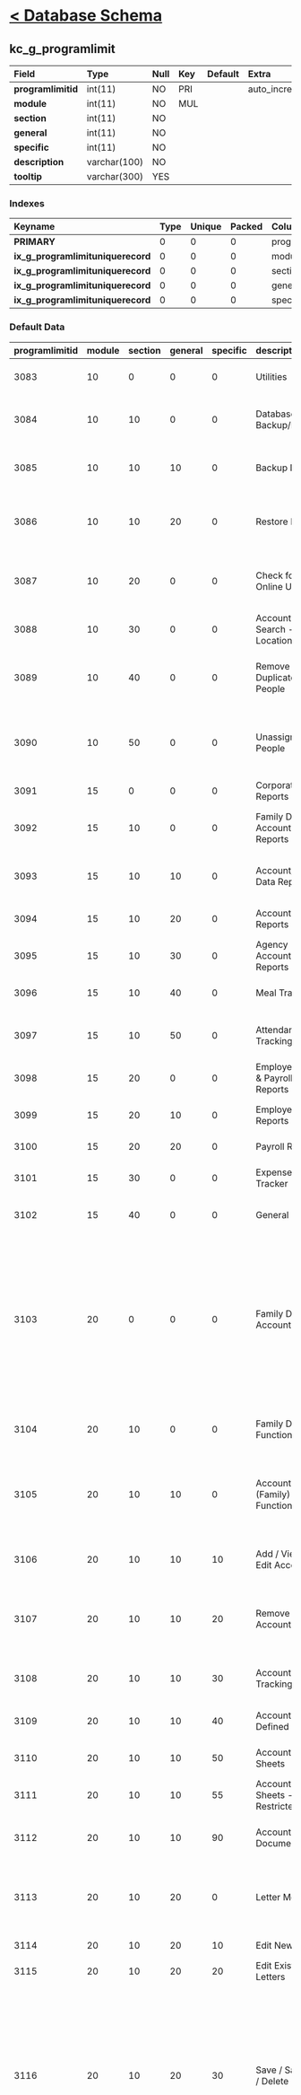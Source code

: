 # [< Database Schema](DatabaseSchema.md) #

## kc\_g\_programlimit ##
| **Field** | Type | Null | Key | Default | Extra | Comment |
|:----------|:-----|:-----|:----|:--------|:------|:--------|
| **programlimitid** | int(11) | NO | PRI |  | auto\_increment |  |
| **module** | int(11) | NO | MUL |  |  |  |
| **section** | int(11) | NO |  |  |  |  |
| **general** | int(11) | NO |  |  |  |  |
| **specific** | int(11) | NO |  |  |  |  |
| **description** | varchar(100) | NO |  |  |  |  |
| **tooltip** | varchar(300) | YES |  |  |  |  |


### Indexes ###
| **Keyname** | Type | Unique | Packed | Column | Seq | Cardinality | Collation | Null | Comment |
|:------------|:-----|:-------|:-------|:-------|:----|:------------|:----------|:-----|:--------|
| **PRIMARY** | 0 | 0 | 0 | programlimitid | 1 | 204 | A | 0 | 0 |
| **ix\_g\_programlimituniquerecord** | 0 | 0 | 0 | module | 1 |  | A | 0 | 0 |
| **ix\_g\_programlimituniquerecord** | 0 | 0 | 0 | section | 2 |  | A | 0 | 0 |
| **ix\_g\_programlimituniquerecord** | 0 | 0 | 0 | general | 3 |  | A | 0 | 0 |
| **ix\_g\_programlimituniquerecord** | 0 | 0 | 0 | specific | 4 | 204 | A | 0 | 0 |


### Default Data ###
| programlimitid | module | section | general | specific | description | tooltip |
|:---------------|:-------|:--------|:--------|:---------|:------------|:--------|
| 3083 | 10 | 0 | 0 | 0 | Utilities | Manage items related to the Utilities menu. |
| 3084 | 10 | 10 | 0 | 0 | Database Backup/Restore | Make a backup or restore from an existing backup. |
| 3085 | 10 | 10 | 10 | 0 | Backup Data | Make a backup of the kiddiecare v10 database. |
| 3086 | 10 | 10 | 20 | 0 | Restore Data | Restore from an existing kiddiecare v10 database from a backup. |
| 3087 | 10 | 20 | 0 | 0 | Check for Online Update | Check to see if there is an Update of kiddiecare v10 available. |
| 3088 | 10 | 30 | 0 | 0 | Account Search - All Locations | Search for a person across all locations. |
| 3089 | 10 | 40 | 0 | 0 | Remove Duplicate People | Remove and / or merge together duplicate people. |
| 3090 | 10 | 50 | 0 | 0 | Unassigned People | View a list of unassigned people and delete them from the system. |
| 3091 | 15 | 0 | 0 | 0 | Corporate Reports | Print Corporate Reports. |
| 3092 | 15 | 10 | 0 | 0 | Family Data & Accounting Reports | Print Family Data & Accounting Reports. |
| 3093 | 15 | 10 | 10 | 0 | Account/Child Data Reports | Print Family Account and Child Data related reports. |
| 3094 | 15 | 10 | 20 | 0 | Accounting Reports | Print Family Accounting related reports. |
| 3095 | 15 | 10 | 30 | 0 | Agency Accounting Reports | Print Agency Accounting related reports. |
| 3096 | 15 | 10 | 40 | 0 | Meal Tracking | Print Meal Tracking related reports. |
| 3097 | 15 | 10 | 50 | 0 | Attendance Tracking | Print Attendance Tracker related reports. |
| 3098 | 15 | 20 | 0 | 0 | Employee Data & Payroll Reports | Print Employee Data & Payroll reports. |
| 3099 | 15 | 20 | 10 | 0 | Employee Data Reports | Print Employee Data related reports. |
| 3100 | 15 | 20 | 20 | 0 | Payroll Reports | Print Payroll related reports. |
| 3101 | 15 | 30 | 0 | 0 | Expense Tracker | Print Expense Tracker related reports. |
| 3102 | 15 | 40 | 0 | 0 | General Ledger | Print General Ledger related reports. |
| 3103 | 20 | 0 | 0 | 0 | Family Data & Accounting | Manage all items related to family & child information including: Family Data, Family Accounting, Agency Accounting, Meal Tracker, Attendance Tracker, Tuition Express, and Reports. |
| 3104 | 20 | 10 | 0 | 0 | Family Data Functions | Perform tasks specific to the Family Data module. |
| 3105 | 20 | 10 | 10 | 0 | Account (Family) Data Functions | Perform tasks related to the "Account" (the family as a whole) rather than the children. |
| 3106 | 20 | 10 | 10 | 10 | Add / View / Edit Account | Add, change or view information for any account. |
| 3107 | 20 | 10 | 10 | 20 | Remove Account | Delete an account. Requires that children within the account be removed first. |
| 3108 | 20 | 10 | 10 | 30 | Account Tracking | Access the Account Tracking screen for any family. |
| 3109 | 20 | 10 | 10 | 40 | Account User Defined Fields | Access User Defined Fields for any account. |
| 3110 | 20 | 10 | 10 | 50 | Account Log Sheets | Access the Log Sheet for any account. |
| 3111 | 20 | 10 | 10 | 55 | Account Log Sheets - View Restricted | Access the Restricted Logs for any account. |
| 3112 | 20 | 10 | 10 | 90 | Account Documents | Access the Account Documents for any account. |
| 3113 | 20 | 10 | 20 | 0 | Letter Merge | Access items related to the Letter Merge (word processor) feature. |
| 3114 | 20 | 10 | 20 | 10 | Edit New Letter | Add or change a new letter.  |
| 3115 | 20 | 10 | 20 | 20 | Edit Existing Letters | Change an existing letter. |
| 3116 | 20 | 10 | 20 | 30 | Save / Save As / Delete Letters | Save (or Save As) for any letter or delete a letter. Note: If you block this item, but allow adding new or changing existing letters those changes are only temporary. They would not be able to save the new letter or changes. |
| 3117 | 20 | 10 | 30 | 0 | Child Data Functions | Perform tasks related to child information like: enrollment, scheduling, immunizations, tracking categories, log sheets, etc. |
| 3118 | 20 | 10 | 30 | 10 | Add / View / Edit Child Information | Add, change or view information for any child. |
| 3119 | 20 | 10 | 30 | 15 | Remove Child | Delete a child. |
| 3120 | 20 | 10 | 30 | 20 | Child Enrollment Status | Add, change or view enrollment information for any child. |
| 3121 | 20 | 10 | 30 | 30 | Child Schedule - New / Edit / Delete | Add, Edit or Delete a Schedule for any child. |
| 3122 | 20 | 10 | 30 | 35 | Child Schedule - Review | Review the Schedule for any child. |
| 3123 | 20 | 10 | 30 | 40 | Child Schedule Exceptions | Access the Schedule Exceptions screen for any child including overrides and absences (vacations, etc.). |
| 3124 | 20 | 10 | 30 | 50 | Child Immunizations and Requirements | Access the Immunizations & Requirements for any child. |
| 3125 | 20 | 10 | 30 | 60 | Child Tracking | Access the Child Tracking screen for any child. |
| 3126 | 20 | 10 | 30 | 70 | Child User Defined Fields | Access the User Defined Fields for any child. |
| 3127 | 20 | 10 | 30 | 80 | Child Log Sheets | Access the Log Sheet for any child. |
| 3128 | 20 | 10 | 30 | 85 | Child Log Sheets - View Restricted | Access the Restricted Logs for any child. |
| 3129 | 20 | 10 | 30 | 90 | Child Documents | Access the Child Documents for any child. |
| 3130 | 20 | 20 | 0 | 0 | Family Accounting Functions | Items related to Family Accounting. |
| 3131 | 20 | 20 | 10 | 0 | Child Billing Box | Access the Billing Box for any child. |
| 3132 | 20 | 20 | 20 | 0 | Automated Billing Functions | Use features like Automated Contract Billing that allow you to post items to many Ledger Cards at once. |
| 3133 | 20 | 20 | 30 | 0 | Single Account Posting Functions | Use features like Drop In Billing that allow you to post items to one Ledger Card at a time. |
| 3134 | 20 | 20 | 40 | 0 | Account Ledger | Access the Ledger Card for any account. |
| 3135 | 20 | 20 | 40 | 10 | Post New or Void Existing Ledger Entries | Post New Entries or Void any Existing Entries on any Ledger Card. |
| 3136 | 20 | 20 | 40 | 20 | Modify Posted Ledger Entries | Change a Posted Item on any Ledger Card. |
| 3137 | 20 | 20 | 40 | 30 | Void Account Ledger Entries | Void an item on any Ledger Card. |
| 3138 | 20 | 20 | 40 | 40 | Print Specific Customer Statement | Print an Account Statement from the current Account Ledger Card. |
| 3139 | 20 | 20 | 40 | 90 | View Account Ledger Audit | Use the Audit feature (on the Ledger Card) to see what changes have been made and by whom. |
| 3140 | 20 | 20 | 50 | 0 | Deposit Report | Access Deposit Reports. |
| 3141 | 20 | 20 | 50 | 10 | Close Current Deposit Report | Close a Deposit Report that is currently open. |
| 3142 | 20 | 20 | 50 | 20 | Modify Closed Deposit Reports | Change a Deposit Report that has already been closed. Excludes Tuition Express deposits which cannot be changed regardless of this setting. |
| 3143 | 20 | 20 | 55 | 0 | Transaction Summary | Access Transaction Summary. |
| 3144 | 20 | 20 | 60 | 0 | Tuition Express Functions | Access any items related to Tuition Express. |
| 3145 | 20 | 20 | 60 | 10 | Tuition Express Family Setup | Set up an account (a family) for recurring Tuition Express payments. |
| 3146 | 20 | 20 | 60 | 20 | Process Tuition Express | Process a batch of recurring Tuition Express payments. |
| 3147 | 20 | 20 | 60 | 30 | Tuition Express - POS | Process an individual Point of Sale payment. |
| 3148 | 20 | 30 | 0 | 0 | Agency Accounting | Perform tasks related to Agency Accounting. |
| 3149 | 20 | 30 | 10 | 0 | View Previous Agency Payments | See details of previously recorded agency payments using the "View Selected" button. |
| 3150 | 20 | 30 | 20 | 0 | Post New Agency Payments | Process new agency payments using the "Current Posting" button. |
| 3151 | 20 | 40 | 0 | 0 | Meal Tracker | Perform tasks related to Meal Tracking (meal counts). |
| 3152 | 20 | 40 | 10 | 0 | View/Edit Individual Meal Counts | Access meals served for an individual child. |
| 3153 | 20 | 40 | 20 | 0 | View/Edit Daily Meal Tracker | Access meals served for all children at once. |
| 3154 | 20 | 50 | 0 | 0 | Attendance Tracker | Perform tasks related to Child Time Cards & attendance. |
| 3155 | 20 | 50 | 10 | 0 | Child Time Card | Access any Child Time Card features. |
| 3156 | 20 | 50 | 10 | 10 | New / Edit / Delete Time Card Entries | Create a new Item, change an existing Item or delete an Item on any Time Card. |
| 3157 | 20 | 50 | 10 | 20 | Print Time Card Summary | Print a Child Time Card. |
| 3158 | 20 | 50 | 10 | 90 | View Child Time Card Audit | Use the Audit feature (on the Time Card) to see what changes have been made and by whom. |
| 3159 | 20 | 50 | 20 | 0 | Batch Check In/Out | Check a batch of many children in or out. |
| 3160 | 20 | 50 | 25 | 0 | Batch Post Child Time Card | Use the Function to Batch Post Child Time Card entries. |
| 3161 | 20 | 50 | 30 | 0 | View Check In Issues | Use the Function to View Check In Issues (in/out times that are outside certain parameters). |
| 3162 | 20 | 50 | 40 | 0 | Messages | Control messages sent to families at the check in screen. |
| 3163 | 20 | 50 | 40 | 10 | Create / Delete New Messages | Make new messages or delete messages. |
| 3164 | 20 | 50 | 40 | 20 | Delete Viewed Messages | Delete messages that have already been viewed. |
| 3165 | 20 | 60 | 0 | 0 | Family Data & Accounting Reports | Print all kinds of reports that include financial, family, child and agency information. |
| 3166 | 20 | 60 | 10 | 0 | Account/Child Data Reports | Print reports with basic family or child information like roll call sheets, schedules, birthday lists, school directories, etc. |
| 3167 | 20 | 60 | 20 | 0 | Accounting Reports | Print financial reports for individual families or the center as a whole. |
| 3168 | 20 | 60 | 20 | 10 | Internal Use | Print financial reports for use by the center (Family Accounting module). |
| 3169 | 20 | 60 | 20 | 20 | Customer Distribution | Print financial reports for distribution to families like Customer Statements, etc. |
| 3170 | 20 | 60 | 30 | 0 | Agency Accounting | Print agency related financial reports. |
| 3171 | 20 | 60 | 40 | 0 | Meal Tracking | Print reports related to meal counts and menus. |
| 3172 | 20 | 60 | 50 | 0 | Attendance Tracking | Print reports related to child time and attendance. |
| 3173 | 30 | 0 | 0 | 0 | Employee Data & Payroll | Perform tasks related to Employee Data & Payroll. |
| 3174 | 30 | 10 | 0 | 0 | Employee Data Functions | Perform tasks related to Employee Data. |
| 3175 | 30 | 10 | 10 | 0 | Add / View / Edit Employee Information | Add, change or view information for any employee. |
| 3176 | 30 | 10 | 12 | 0 | View Employee Confidential Information | View employee confidential information (such as Social Security Number) |
| 3177 | 30 | 10 | 15 | 0 | Remove Employee | Delete an employee. |
| 3178 | 30 | 10 | 20 | 0 | Employee Work History | Add, change or view Work History for any employee. |
| 3179 | 30 | 10 | 25 | 0 | Employee Schedule | Access employee Schedule features. |
| 3180 | 30 | 10 | 25 | 10 | New / Edit / Delete Employee Schedule | Add, edit or delete a Schedule for any employee. |
| 3181 | 30 | 10 | 25 | 20 | Review Employee Schedule | Review the Schedule for any employee. |
| 3182 | 30 | 10 | 30 | 0 | Employee Benefits | Access the Benefits screen for any employee. |
| 3183 | 30 | 10 | 35 | 0 | Employee Pay Rate | Access the Pay Rate screen for any employee. |
| 3184 | 30 | 10 | 40 | 0 | Employee Immunizations and Requirements | Access the Immunizations & Requirements for any employee. |
| 3185 | 30 | 10 | 45 | 0 | Employee Time Card | Access employee Time Card features. |
| 3186 | 30 | 10 | 45 | 10 | New / Edit / Delete Time Card Entries | Create a new Item, change an existing Item or delete an Item on any Time Card. |
| 3187 | 30 | 10 | 45 | 20 | Print Time Card Summary | Print an employee Time Card. |
| 3188 | 30 | 10 | 45 | 90 | View Employee Time Card Audit | Use the Audit feature (on the Time Card) to see what changes have been made and by whom. |
| 3189 | 30 | 10 | 50 | 0 | Employee Tracking | Access the employee Tracking screen for any employee. |
| 3190 | 30 | 10 | 55 | 0 | Employee User Defined Fields | Access the User Defined Fields for any employee. |
| 3191 | 30 | 10 | 60 | 0 | Employee Log Sheets | Access the Log Sheet for any employee. |
| 3192 | 30 | 10 | 65 | 0 | Employee Log Sheets - View Restricted | Access the Restricted Logs for any employee. |
| 3193 | 30 | 10 | 90 | 0 | Employee Documents | Access the Employee Documents for and employee. |
| 3194 | 30 | 20 | 0 | 0 | Letter Merge | Access items related to the Letter Merge (word processor) feature. |
| 3195 | 30 | 20 | 10 | 0 | Edit New Letter | Add or change a new letter.  |
| 3196 | 30 | 20 | 20 | 0 | Edit Existing Letters | Change an existing letter. |
| 3197 | 30 | 20 | 30 | 0 | Save / Save As / Delete Letters | Save (or Save As) for any letter or delete a letter. Note: If you block this item, but allow adding new or changing existing letters those changes are only temporary. They would not be able to save the new letter or changes. |
| 3198 | 30 | 30 | 0 | 0 | Batch Post Accrued Benefits | Use the Function to Batch Post Accrued Benefits. |
| 3199 | 30 | 35 | 0 | 0 | Batch Post Employee Time Card | Use the Function to Batch Post Child Time Card entries. |
| 3200 | 30 | 40 | 0 | 0 | View Check In Issues | Use the Function to View Check In Issues (in/out times that are outside certain parameters). |
| 3201 | 30 | 45 | 0 | 0 | Messages | Control messages sent to families at the check in screen. |
| 3202 | 30 | 45 | 10 | 0 | Create / Delete New Messages | Make new messages or delete messages. |
| 3203 | 30 | 45 | 20 | 0 | Delete Viewed Messages | Delete messages that have already been viewed. |
| 3204 | 30 | 50 | 0 | 0 | Payroll Functions |  |
| 3205 | 30 | 50 | 10 | 0 | Payroll Function 1 |  |
| 3206 | 30 | 50 | 20 | 0 | Payroll Function 2 |  |
| 3207 | 30 | 50 | 30 | 0 | Payroll Function 3 |  |
| 3208 | 30 | 60 | 0 | 0 | Reports | Print all kinds of reports that include employee data, time and attendance and payroll information. |
| 3209 | 30 | 60 | 10 | 0 | Employee Data Reports | Print basic employee data and/or time and attendance reports. |
| 3210 | 30 | 60 | 15 | 0 | Employee Data Reports with Confidential Information | Print employee data reports that contain Confidential Information |
| 3211 | 30 | 60 | 20 | 0 | Payroll Reports | Print payroll related reports. |
| 3212 | 40 | 0 | 0 | 0 | Expense Tracker | Perform tasks related to tracking Expenses. |
| 3213 | 40 | 10 | 0 | 0 | xxxxxxxxxxx |  |
| 3214 | 40 | 20 | 0 | 0 | xxxxxxxxxxx |  |
| 3215 | 40 | 30 | 0 | 0 | xxxxxxxxxxx |  |
| 3216 | 50 | 0 | 0 | 0 | General Ledger | Perform tasks related to General Ledger. |
| 3217 | 50 | 10 | 0 | 0 | xxxxxxxxxxx |  |
| 3218 | 50 | 20 | 0 | 0 | xxxxxxxxxxx |  |
| 3219 | 50 | 30 | 0 | 0 | xxxxxxxxxxx |  |
| 3220 | 60 | 0 | 0 | 0 | System Configuration | Perform tasks related to System Configuration like: adding Users and overall settings for Data Management, Accounting Management, Report Management, etc. |
| 3221 | 60 | 10 | 0 | 0 | Locations & Users | Manage kiddiecare Users and User Groups. |
| 3222 | 60 | 10 | 10 | 0 | kiddiecare Users | Manage kiddiecare Users |
| 3223 | 60 | 10 | 10 | 10 | Add / Edit / Delete kiddiecare User | Add, Edit or Delete kiddiecare Users |
| 3224 | 60 | 10 | 10 | 20 | Reset kiddiecare User's Password | Reset the kiddiecare User's Password - Password is always reset to the User Name of the kiddiecare User. |
| 3225 | 60 | 20 | 0 | 0 | Accounting Management | Manage Chart of Accounts and Bank Account settings. |
| 3226 | 60 | 20 | 10 | 0 | Chart of Accounts | Manage the Chart of Accounts. |
| 3227 | 60 | 20 | 20 | 0 | Bank Accounts | Determine which asset accounts are to be used as Bank Accounts. |
| 3228 | 60 | 20 | 30 | 0 | Family Accounting | Manage Family Accounting settings. |
| 3229 | 60 | 20 | 30 | 10 | Charge / Credit Descriptions | Manage all charge, credit and payment descriptions. |
| 3230 | 60 | 20 | 30 | 20 | Standard Amounts | Set standard amounts for all charge, credit and payment descriptions including things like tuition, activity fees, etc. |
| 3231 | 60 | 20 | 30 | 30 | Deposit Accounts | Determine which bank accounts are available for use with Deposit Reports. |
| 3232 | 60 | 20 | 30 | 40 | Billing Cycles | Manage Billing Cycles like weekly, monthly, etc. |
| 3233 | 60 | 20 | 30 | 50 | Billing Formulas | Manage formulas used for attendance based billing. |
| 3234 | 60 | 20 | 30 | 60 | Third Party Agencies | Manage name and contact information for third party agencies like DHS, DFACS, Head Start, etc. |
| 3235 | 60 | 20 | 30 | 70 | Third Party Agency Adjustment Codes | Manage adjustment codes for agencies. Used to write off balances or transfer them to families, etc. |
| 3236 | 60 | 20 | 30 | 80 | Receipt Options | Set options for how receipts print when a payment from a family is recorded. |
| 3237 | 60 | 20 | 40 | 0 | Employee Data | Manage Employee Data settings. |
| 3238 | 60 | 20 | 40 | 10 | Pay Codes | Manage names of Pay Codes like: Administrator, Teacher, Teaching Assistant, Vacation, Sick, Holiday, etc. |
| 3239 | 60 | 20 | 40 | 20 | Benefit Codes | Manage Benefit Codes from your list of Pay Codes such as Vacation, Sick, Holiday, etc. |
| 3240 | 60 | 20 | 50 | 0 | Payroll | Manage Payroll settings. |
| 3241 | 60 | 20 | 50 | 10 | Payroll Check Format | Adjust settings for checks issued from Payroll. |
| 3242 | 60 | 20 | 50 | 20 | xxxxxxxxx |  |
| 3243 | 60 | 20 | 50 | 30 | xxxxxxxxx |  |
| 3244 | 60 | 20 | 50 | 40 | xxxxxxxxx |  |
| 3245 | 60 | 20 | 60 | 0 | Expense Tracker | Manage settings for Expense Tracker. |
| 3246 | 60 | 20 | 60 | 10 | Expense Tracker Check Format | Adjust settings for checks issued from Expense Tracker. |
| 3247 | 60 | 20 | 60 | 20 | xxxxxxxxxxx |  |
| 3248 | 60 | 20 | 70 | 0 | General Ledger | Manage settings for General Ledger. |
| 3249 | 60 | 20 | 70 | 10 | Fiscal Year Calendar | Set the calendar for the fiscal year. |
| 3250 | 60 | 20 | 70 | 20 | General Journals | Add, edit, void journal entries. |
| 3251 | 60 | 20 | 70 | 30 | Fiscal Year Budget | Set up and manage budgets. |
| 3252 | 60 | 20 | 70 | 40 | Beginning Balance | Manage beginning balances for the fiscal year. |
| 3253 | 60 | 30 | 0 | 0 | Data Management | Control Data Management settings. |
| 3254 | 60 | 30 | 10 | 0 | Status & Relationships | Manage enrollment, employment and relationship categories. |
| 3255 | 60 | 30 | 10 | 10 | Child's Enrollment Status | Manage Enrollment Status categories for children. |
| 3256 | 60 | 30 | 10 | 20 | Employee's Employment Status | Manage Employment Status categories for staff. |
| 3257 | 60 | 30 | 10 | 30 | Child Relationships | Manage categories describing how people are related to a child like mom, dad, aunt, uncle, neighbor, friend, doctor, etc. |
| 3258 | 60 | 30 | 10 | 40 | Employee Relationships | Manage categories describing how people are related to a staff member like their child, neighbor, friend, emergency contact, doctor, etc. |
| 3259 | 60 | 30 | 20 | 0 | Tracking Items & User Defined Fields | Manage all tracking categories and User Defined Fields. |
| 3260 | 60 | 30 | 20 | 10 | Global Tracking Items | Manage "Global" Tracking categories that affect all locations. |
| 3261 | 60 | 30 | 20 | 20 | Local Tracking Items | Manage "Local" tracking categories that affect a single location. |
| 3262 | 60 | 30 | 20 | 30 | User Defined Fields | Manage User Defined Fields |
| 3263 | 60 | 30 | 30 | 0 | Scheduling | Manage all aspects of scheduling including classroom names. |
| 3264 | 60 | 30 | 30 | 10 | School Close Dates | Manage business holidays (dates a location will be closed). |
| 3265 | 60 | 30 | 30 | 20 | Departments | Manage the names of Departments like infants, toddlers, preschool, administration, etc. |
| 3266 | 60 | 30 | 30 | 30 | Work Areas | Manage the names of Work Areas like Infant Room, Room 101, Ms Green's Room, etc. and assign them to Departments. |
| 3267 | 60 | 30 | 30 | 40 | Classrooms | Select Classroom Names from your list of Work Areas and assign maximum class size and child/teacher ratios. |
| 3268 | 60 | 30 | 30 | 50 | Schedule Templates | Create and manage Schedule Templates that may be assigned to many children. |
| 3269 | 60 | 30 | 30 | 60 | Absent Reasons | Manage the reasons a child may be absent. Used for tracking things like family vacation hours. |
| 3270 | 60 | 30 | 40 | 0 | Immunizations & Requirements | Manage all Immunizations and Other Requirements. |
| 3271 | 60 | 30 | 40 | 10 | Global Child Immunizations & Requirements | Manage "Global" Immunizations and Requirements that affect children at all locations. |
| 3272 | 60 | 30 | 40 | 20 | Global Employee Immunization & Requirements | Manage "Global" Immunizations and Requirements that affect employees at all locations. |
| 3273 | 60 | 30 | 40 | 30 | Local Child Requirements | Manage "Local" date based requirements that affect children at a single location. |
| 3274 | 60 | 30 | 40 | 40 | Local Employee Requirements | Manage "Local" date based requirements that affect employees at a single location. |
| 3275 | 60 | 30 | 50 | 0 | Meals & Menus | Manage settings for Meals & Menus. |
| 3276 | 60 | 30 | 50 | 10 | Food Program Status | Manage status levels for the Food Program like Free, Reduced and Above Scale. |
| 3277 | 60 | 30 | 50 | 20 | Meal Abbreviations | Manage abbreviations and meal types like "B" for Breakfast. |
| 3278 | 60 | 30 | 50 | 30 | Meal Times | Manage the times meals are served for each classroom. |
| 3279 | 60 | 30 | 50 | 40 | School Menus | Create and manage menus. |
| 3280 | 60 | 30 | 50 | 50 | Reimbursement Amounts | Manage Reimbursement Amounts for each type of meal and status level. |
| 3281 | 60 | 30 | 60 | 0 | Miscellaneous | Manage "Miscellaneous" settings for things like phone number and log sheet types. |
| 3282 | 60 | 30 | 60 | 10 | Phone Number Types | Manage types of phone numbers like home, work, cell / mobile, pager, etc. |
| 3283 | 60 | 30 | 60 | 20 | Account Log Sheet Types | Manage types of log sheets for the family as a whole (the Account) like financial, scheduling, parent/teacher conference, etc. |
| 3284 | 60 | 30 | 60 | 30 | Child Log Sheet Types | Manage types of log sheets for children like injury report, behavioral issues, progress report, etc. |
| 3285 | 60 | 30 | 60 | 40 | Employee Log Sheet Types | Manage types of log sheets for staff like employee review, attendance issues, scheduling, etc. |
| 3286 | 60 | 30 | 60 | 50 | Vendor Log Sheet Types | Manage types of log sheets for vendors like payment terms, invoice notes, special arrangements, etc. |